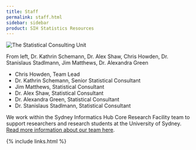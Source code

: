 ```yaml
---
title: Staff
permalink: staff.html
sidebar: sidebar
product: SIH Statistics Resources
---
```


![The Statistical Consulting Unit](assets/stats_team_2023_1.png)

From left, Dr. Kathrin Schemann, Dr. Alex Shaw, Chris Howden, Dr. Stanislaus Stadlmann, Jim Matthews, Dr. Alexandra Green

* Chris Howden, Team Lead
* Dr. Kathrin Schemann, Senior Statistical Consultant
* Jim Matthews, Statistical Consultant
* Dr. Alex Shaw, Statistical Consultant
* Dr. Alexandra Green, Statistical Consultant
* Dr. Stanislaus Stadlmann, Statistical Consultant


We work within the Sydney Informatics Hub Core Research Facility team to support researchers and research students at the University of Sydney. [Read more information about our team here](https://www.sydney.edu.au/research/facilities/sydney-informatics-hub/our-staff.html#statistics).

{% include links.html %}
